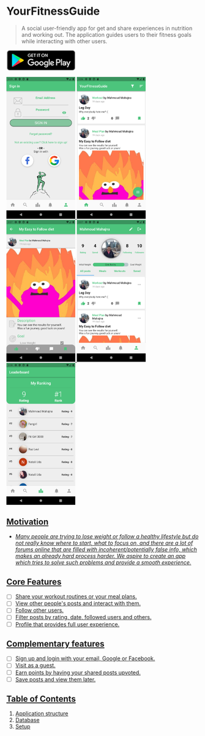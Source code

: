 # YourFitnessGuide

> A social user-friendly app for get and share experiences in nutrition and working out. The application guides users to their fitness goals while interacting with other users. 

<a href='https://play.google.com/store/apps/details?id=com.technion.yourfitnessguide'><img src="docs/googleplaybadge.png" width="180">

<img src="docs/1.jpeg" width="180"> <img src="docs/2.jpeg" width="180"> <img src="docs/3.jpeg" width="180"> <img src="docs/4.jpeg" width="180"> <img src="docs/5.jpeg" width="180">

## Motivation

* *Many people are trying to lose weight or follow a healthy lifestyle but do not really know where to start, what to focus on, and there are a lot of forums online that are filled with incoherent/potentially false info, which makes an already hard process harder. We aspire to create an app which tries to solve such problems and provide a smooth experience.*

## Core Features

* [ ] Share your workout routines or your meal plans.
* [ ] View other people's posts and interact with them.
* [ ] Follow other users.
* [ ] Filter posts by rating, date, followed users and others.
* [ ] Profile that provides full user experience.

## Complementary features

* [ ] Sign up and login with your email, Google or Facebook.
* [ ] Visit as a guest.
* [ ] Earn points by having your shared posts upvoted.
* [ ] Save posts and view them later.

## Table of Contents
1. [Application structure](docs/app_structure.md)
2. [Database](docs/database.md)
3. [Setup](docs/setup.md)